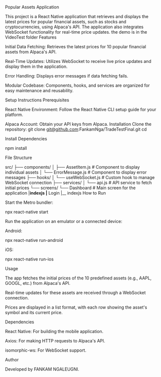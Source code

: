 Popular Assets Application

This project is a React Native application that retrieves and displays the latest prices for popular financial assets, such as stocks and cryptocurrencies, using Alpaca's API. The application also integrates WebSocket functionality for real-time price updates.
the demo is in the VideoTest folder
Features

Initial Data Fetching: Retrieves the latest prices for 10 popular financial assets from Alpaca's API.

Real-Time Updates: Utilizes WebSocket to receive live price updates and display them in the application.

Error Handling: Displays error messages if data fetching fails.

Modular Codebase: Components, hooks, and services are organized for easy maintenance and reusability.

Setup Instructions
Prerequisites

React Native Environment: Follow the React Native CLI setup guide for your platform.

Alpaca Account: Obtain your API keys from Alpaca.
Installation
Clone the repository:
git clone git@github.com:FankamNga/TradeTestFinal.git
cd <repository-folder>

Install Dependencies

npm install

File Structure

src/
├── components/
│   ├── AssetItem.js          # Component to display individual assets
│   └── ErrorMessage.js       # Component to display error messages
├── hooks/
│   └── useWebSocket.js       # Custom hook to manage WebSocket connection
├── services/
│   └── api.js                # API service to fetch initial prices
└── screens/
    └── Dashboard # Main screen for the application
      |__indexjs
    |__ Login
      |__ indexjs
How to Run

Start the Metro bundler:

npx react-native start

Run the application on an emulator or a connected device:

Android:

npx react-native run-android

iOS:

npx react-native run-ios

Usage

The app fetches the initial prices of the 10 predefined assets (e.g., AAPL, GOOGL, etc.) from Alpaca's API.

Real-time updates for these assets are received through a WebSocket connection.

Prices are displayed in a list format, with each row showing the asset's symbol and its current price.

Dependencies

React Native: For building the mobile application.

Axios: For making HTTP requests to Alpaca's API.

isomorphic-ws: For WebSocket support.

Author

Developed by FANKAM NGALEUGNI.


